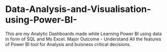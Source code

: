# Data-Analysis-and-Visualisation-using-Power-BI-                                                                                                                            
This are my Analytic Dashboards made while Learning Power BI using data in form of SQL and Ms Excel.
Major Outcome - Understand All the features of Power BI tool for Analysis and buisness critical decisions.
